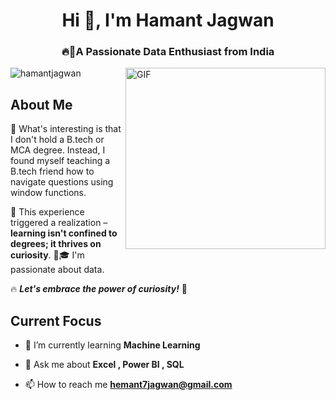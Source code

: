 <h1 align="center">Hi 👋, I'm Hamant Jagwan</h1>
<h3 align="center">🔥💖A Passionate Data Enthusiast from India</h3>


<img align="right" img src="https://capturly.com/blog/wp-content/uploads/2018/02/Data-Website-Analytics.gif" width="320" height="290" alt="GIF">

<p align="top"> <img src="https://komarev.com/ghpvc/?username=hamantjagwan&label=Profile%20views&color=0e75b6&style=flat" alt="hamantjagwan" /> </p>

## About Me
🚀 What's interesting is that I don't hold a B.tech or MCA degree. Instead, I found myself teaching a B.tech friend how to navigate questions using window functions. 

📖 This experience triggered a realization – **learning isn't confined to degrees; it thrives on curiosity**. 🤔🎓
I'm passionate about data. 

 🔥 ***Let's embrace the power of curiosity!*** 🌟 
 ## Current Focus

- 🌱 I’m currently learning **Machine Learning**

- 💬 Ask me about **Excel , Power BI , SQL**

- 📫 How to reach me **hemant7jagwan@gmail.com**


